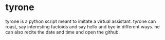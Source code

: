 # tyrone

tyrone is a python script meant to imitate a virtual assistant.
tyrone can roast, say interesting factoids and say hello and bye in different ways.
he can also recite the date and time and open the github.
